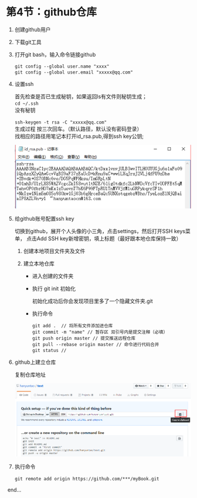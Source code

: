 # 第4节：github仓库

1. 创建github用户

2. 下载git工具

3. 打开git bash，输入命令链接github

   ```
   git config --global user.name "xxxx"
   git config --global user.email "xxxxx@qq.com"
   ```

4. 设置ssh 

   首先检查是否已生成秘钥，如果返回ls有文件则秘钥生成；  
   `cd ~/.ssh`  
   没有秘钥          

   `ssh-keygen -t rsa -C "xxxxx@qq.com"`   
   生成过程 按三次回车。（默认路径，默认没有密码登录）  
   找相应的路径用笔记本打开id_rsa.pub,得到ssh key公钥;

   ![blockchain](https://raw.githubusercontent.com/lengsediao/MarkdownPhotos/master/image/ssh-text.png "ssh-text")

5. 给github账号配置ssh key  

   切换到github，展开个人头像的小三角，点击settings，然后打开SSH keys菜单， 点击Add SSH key新增密钥，填上标题（最好跟本地仓库保持一致）    

   1. 创建本地项目文件夹及文件

   2. 建立本地仓库

      * 进入创建的文件夹

      * 执行  git init 初始化      

         初始化成功后你会发现项目里多了一个隐藏文件夹.git

      * 执行命令

        ```
        git add .  // 将所有文件添加进仓库
        git commit -m "name" // 暂存区 双引号内是提交注释（必填）
        git push origin master // 提交推送远程仓库
        git pull --rebase origin master // 命令进行代码合并
        git status //
        ```

6. github上建立仓库

   复制仓库地址

   ![图片](https://raw.githubusercontent.com/lengsediao/MarkdownPhotos/master/image/ssh-address.png)

7. 执行命令

   `git remote add origin https://github.com/***/myBook.git`



​	end...

